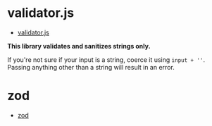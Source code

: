 # validator.js

- [validator.js](https://github.com/validatorjs/validator.js)

**This library validates and sanitizes strings only.**

If you're not sure if your input is a string, coerce it using `input + ''`. Passing anything other than a string will result in an error.

# zod

- [zod](https://zod.dev/)